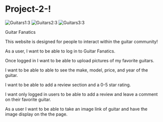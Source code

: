 # Project-2-!
![Guitars1:3](https://github.com/chasehils/Project-2-/assets/128996101/7a92b5d7-3576-44e2-818f-248affa3f3c5)
![Guitars2:3](https://github.com/chasehils/Project-2-/assets/128996101/86a623e6-47fe-44fd-8c43-810d81cd49ed)
![Guitars3:3](https://github.com/chasehils/Project-2-/assets/128996101/fd835d45-a95f-442e-9a8e-749061fec0a2)

Guitar Fanatics

This website is designed for people to interact within the guitar community!

As a user, I want to be able to log in to Guitar Fanatics. 

Once logged in I want to be able to upload pictures of my favorite guitars. 

I want to be able to able to see the make, model, price, and year of the guitar. 

I want to be able to add a review section and a 0-5 star rating. 

I want only logged in users to be able to add a review and leave a comment on their favorite guitar. 

As a user I want to be able to take an image link of guitar and have the image display on the the page. 

